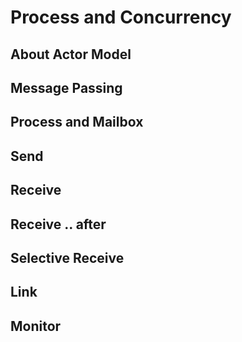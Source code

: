 # Process and Concurrency

## About Actor Model

## Message Passing

## Process and Mailbox

## Send

## Receive

## Receive .. after

## Selective Receive

## Link

## Monitor

